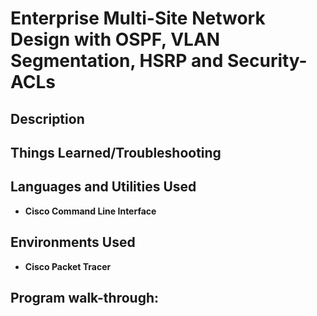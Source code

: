 <h1>Enterprise Multi-Site Network Design with OSPF, VLAN Segmentation, HSRP and Security-ACLs </h1>

<h2>Description</h2>

<h2>Things Learned/Troubleshooting</h2>


<h2>Languages and Utilities Used</h2>

- <b>Cisco Command Line Interface</b> 

<h2>Environments Used </h2>

- <b>Cisco Packet Tracer</b>

<h2>Program walk-through:</h2>
